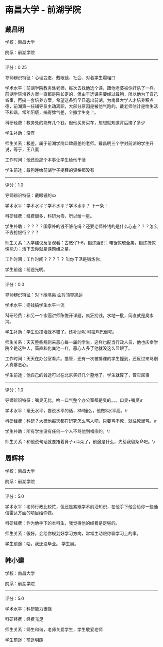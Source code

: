 # 南昌大学 - 前湖学院

## 戴昌明

学校：南昌大学

院系：前湖学院

* * *

评分：0.25

导师辨识特征：心理变态、戴眼镜、社会、对着学生爆粗口

学术水平：前湖学院教务处老师，每次去找他选个课，跟他老婆被你奸杀了一样。前湖学院培养方案一直都是院长定的，但由于选课需要经过戴狗，所以他为了自己省事，再搞一套培养方案。希望这条狗早日退出前湖，为南昌大学人才培养积点德，前湖第一任辅导员主动离职，大部分原因是被他气跑的。戴老师估计是性生活不和谐，常年阳痿，搞得脾气差，全撒学生身上。

科研经费：教务处的能有几个钱，但他买房买车，想想就知道背后捞了多少

学生补助：没有

师生关系：极差，属于前湖学院口碑最差的老师。戴昌明三个字对前湖的学生开说，等于，王八蛋

工作时间：他还没那个本事让学生给他干活

学生前途：戴狗连给前湖学子提鞋的资格都没有

* * *

评分：1.0

导师辨识特征：戴眼镜的xx

学术水平：学术水平？学术水平？学术水平？
下一条！

科研经费：经费很多，科研为零，所以给一星。

学生补助：？？？？国家补的钱不够花吗？还要老师补钱的是什么心态？？？怎么不去抢银行？？？

师生关系：入学建议反复观看：古惑仔1-6，锻炼胆识；电锯惊魂全集，锻炼抗惊悚能力；活下去你就是课题组之星。

工作时间：工作时间？？？？？
叫你干活是锻炼你。

学生前途：前途光明。

* * *

评分：0.0

导师辨识特征：对下级嘴臭 面对领导跪舔

学术水平：捞钱搞学生水平一流

科研经费：和另一个水逼讲师陈悦开课题，疯狂捞钱，水地一批，简直就是臭水沟。

学生补助：学生没撞墙就不错了。还补助呢 可拉鸡巴倒吧。

师生关系：天天整些规则来恶心每一届的学生，这样也配当行政人员，他也庆幸学院全是这种人，简直和化粪池一样，恶心人多了他就没这么显眼了。

工作时间：天天在办公室看片。撸管，还有一次被排课的学生撞到，还反过来骂别人真够恶心。

学生前途：他自己的钱途可以在北京买好几个墓地了。学生就算了，管它屌事

* * *

评分：1.0

导师辨识特征：嘴臭无比，哈一口气整个办公室都是臭的。。。口臭+嘴臭\r

学术水平：毫无水平，要说水平的话，SM懂么，他做S水平高。\r

科研经费：科研？大概他每天都在研究怎么骂人吧，只要骂不死，就往死里骂。\r

学生补助：所有学生没有任何一个人不骂他到祖宗的。\r

师生关系：和他说句话就要捂着鼻子+耳朵了，前途是什么，先给我留条命吧。\r

## 周辉林

学校：南昌大学

院系：前湖学院

* * *

评分：5.0

学术水平：老师行政比较忙，但还是紧跟学术前沿知识，在他手下他会给你一些通信雷达方面的项目给你做。

科研经费：作为他手下的本科生，我觉得他的经费是足够的。

师生关系：很好，会给你规划好学习方向，常常主动跟你聊学习上的事。

学生前途：哈，我还没毕业。
学生吴。

## 韩小建

学校：南昌大学

院系：前湖学院

* * *

评分：5.0

学术水平：科研能力很强

科研经费：经费充足

师生关系：师生和谐，老师关爱学生，学生敬爱老师

学生前途：前途明朗